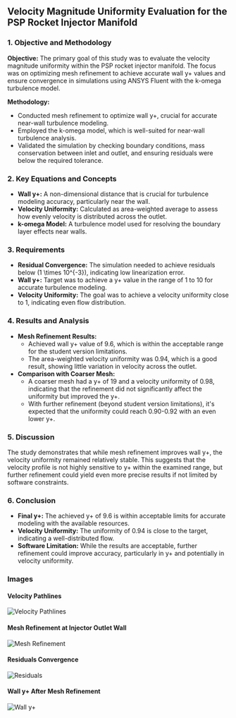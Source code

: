 ## Velocity Magnitude Uniformity Evaluation for the PSP Rocket Injector Manifold

### 1. Objective and Methodology

**Objective:** The primary goal of this study was to evaluate the velocity magnitude uniformity within the PSP rocket injector manifold. The focus was on optimizing mesh refinement to achieve accurate wall y+ values and ensure convergence in simulations using ANSYS Fluent with the k-omega turbulence model.

**Methodology:** 
- Conducted mesh refinement to optimize wall y+, crucial for accurate near-wall turbulence modeling.
- Employed the k-omega model, which is well-suited for near-wall turbulence analysis.
- Validated the simulation by checking boundary conditions, mass conservation between inlet and outlet, and ensuring residuals were below the required tolerance.

### 2. Key Equations and Concepts

- **Wall y+:** A non-dimensional distance that is crucial for turbulence modeling accuracy, particularly near the wall.
- **Velocity Uniformity:** Calculated as area-weighted average to assess how evenly velocity is distributed across the outlet.
- **k-omega Model:** A turbulence model used for resolving the boundary layer effects near walls.

### 3. Requirements

- **Residual Convergence:** The simulation needed to achieve residuals below \(1 \times 10^{-3}\), indicating low linearization error.
- **Wall y+:** Target was to achieve a y+ value in the range of 1 to 10 for accurate turbulence modeling.
- **Velocity Uniformity:** The goal was to achieve a velocity uniformity close to 1, indicating even flow distribution.

### 4. Results and Analysis

- **Mesh Refinement Results:**
  - Achieved wall y+ value of 9.6, which is within the acceptable range for the student version limitations.
  - The area-weighted velocity uniformity was 0.94, which is a good result, showing little variation in velocity across the outlet.
- **Comparison with Coarser Mesh:**
  - A coarser mesh had a y+ of 19 and a velocity uniformity of 0.98, indicating that the refinement did not significantly affect the uniformity but improved the y+.
  - With further refinement (beyond student version limitations), it's expected that the uniformity could reach 0.90-0.92 with an even lower y+.

### 5. Discussion

The study demonstrates that while mesh refinement improves wall y+, the velocity uniformity remained relatively stable. This suggests that the velocity profile is not highly sensitive to y+ within the examined range, but further refinement could yield even more precise results if not limited by software constraints.

### 6. Conclusion

- **Final y+:** The achieved y+ of 9.6 is within acceptable limits for accurate modeling with the available resources.
- **Velocity Uniformity:** The uniformity of 0.94 is close to the target, indicating a well-distributed flow.
- **Software Limitation:** While the results are acceptable, further refinement could improve accuracy, particularly in y+ and potentially in velocity uniformity.

### Images

#### Velocity Pathlines
![Velocity Pathlines](path/to/manifold_pathlines1.jpg)

#### Mesh Refinement at Injector Outlet Wall
![Mesh Refinement](path/to/mesh1.jpg)

#### Residuals Convergence
![Residuals](path/to/residuals1.png)

#### Wall y+ After Mesh Refinement
![Wall y+](path/to/yplus1.jpg)
